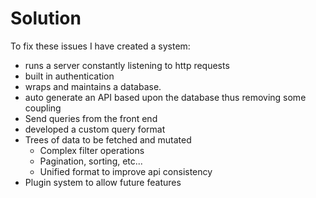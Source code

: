 # Solution

To fix these issues I have created a system:

- runs a server constantly listening to http requests
- built in authentication
- wraps and maintains a database.
- auto generate an API based upon the database thus removing some coupling
- Send queries from the front end
- developed a custom query format
- Trees of data to be fetched and mutated
  - Complex filter operations
  - Pagination, sorting, etc...
  - Unified format to improve api consistency
- Plugin system to allow future features
